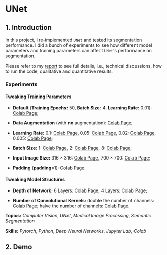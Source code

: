 # UNet

## 1. Introduction

In this project, I re-implemented `UNet` and tested its segmentation performance. I did a bunch of experiments to see how different model parameters and training parameters can affect `UNet`'s performance on segmentation. 

Please refer to my [report](report.pdf) to see full details, i.e., technical discussions, how to run the code, qualitative and quantitative results.

### Experiments

#### Tweaking Training Parameters

- **Default** (**Training Epochs:** 50, **Batch Size:** 4, **Learning Rate:** 0.01): [Colab Page](https://colab.research.google.com/drive/1OrMHf6vgV9qUkFfyK-rsCIcnqyQ07zgQ?usp=sharing);

- **Data Augmentation** (with **no** augmentation): [Colab Page](https://colab.research.google.com/drive/17rh0JIR1UoA6wgAwijWVzrRxri1l6_2Z?usp=sharing);

- **Learning Rate:** 0.1: [Colab Page](https://colab.research.google.com/drive/1CXYFQuHd_fYep--I9cHP8k_uRbH_9TKW?usp=sharing), 0.05: [Colab Page](https://colab.research.google.com/drive/1TxWd0FIXm9WFrligMRRt71kmShjJrEyB?usp=sharing), 0.02: [Colab Page](https://colab.research.google.com/drive/1ufQC_MtHNtuCsMA-2j2geuGVoutC04_c?usp=sharing), 0.005: [Colab Page](https://colab.research.google.com/drive/18jzpLEoA2l1WiUcPuQ9iuOFDYIUsBglv?usp=sharing);

- **Batch Size:** 1: [Colab Page](https://colab.research.google.com/drive/1l0bqMQ2u9rKUokUxYp3wT3o57Syrc9q7?usp=sharing), 2: [Colab Page](https://colab.research.google.com/drive/13hwQEOAGq2qawGWVlHq96b-gfmYcG36l?usp=sharing), 8: [Colab Page](https://colab.research.google.com/drive/1PynF7w9my3_RIOa0xioAGd7Vk0Cxdh64?usp=sharing);

- **Input Image Size:** 316 $\times$ 316: [Colab Page](https://colab.research.google.com/drive/1UIBThWumOH8IvCT6AJE4uxNW6okk0niy?usp=sharing), 700 $\times$ 700: [Colab Page](https://colab.research.google.com/drive/1zKMOXB9JNb3YV2pCH8Y_usvRaUbeoz9W?usp=sharing);

- **Padding** (**padding**=1): [Colab Page](https://colab.research.google.com/drive/1r02ngXNLQD2xrzwtuhM5gSdUuEudPFkU?usp=sharing).

####  Tweaking Model Structures

- **Depth of Network:** 6 Layers: [Colab Page](https://colab.research.google.com/drive/13QDhcDey4AgkcfUhJ8n7uxUPeBQZiAPr?usp=sharing), 4 Layers: [Colab Page](https://colab.research.google.com/drive/11fb6kZbY2ZnUIANqaK0f2Gvr7sVy37A7?usp=sharing);

- **Number of Convolutional Kernels:** double the number of channels: [Colab Page](https://colab.research.google.com/drive/1y5wm7He3_VPRLRM4KjYeZU6Jc5zH20YE?usp=sharing); halve the number of channels: [Colab Page](https://colab.research.google.com/drive/1BUmknR45V89d8oy_YjSxEK0j9Bgc7khG?usp=sharing).

**Topics:** _Computer Vision_, _UNet_, _Medical Image Processing_, _Semantic Segmentation_

**Skills:** _Pytorch_, _Python_, _Deep Neural Networks_, _Jupyter Lab_, _Colab_

## 2. Demo
